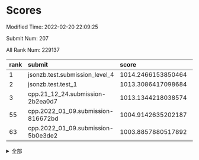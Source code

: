 # Scores

Modified Time: 2022-02-20 22:09:25

Submit Num: 207

All Rank Num: 229137

| rank |               submit               |       score        |       sigma        | pk_num |
| :--- | :--------------------------------- | :----------------- | :----------------- | :----- |
| 1    | jsonzb.test.submission_level_4     | 1014.2466153850464 | 0.8448904502913607 | 4427   |
| 2    | jsonzb.test.test_1                 | 1013.3086417098684 | 0.7858631324872709 | 4433   |
| 3    | cpp.21_12_24.submission-2b2ea0d7   | 1013.1344218038574 | 0.7951675551863485 | 4427   |
| 55   | cpp.2022_01_09.submission-816672bd | 1004.9142635202187 | 0.7202194335922475 | 4427   |
| 63   | cpp.2022_01_09.submission-5b0e3de2 | 1003.8857880517892 | 0.7295092132851317 | 4428   |


<details>
<summary>全部</summary>

| rank |                 submit                 |       score        |       sigma        | pk_num |
| :--- | :------------------------------------- | :----------------- | :----------------- | :----- |
| 1    | jsonzb.test.submission_level_4         | 1014.2466153850464 | 0.8448904502913607 | 4427   |
| 2    | jsonzb.test.test_1                     | 1013.3086417098684 | 0.7858631324872709 | 4433   |
| 3    | cpp.21_12_24.submission-2b2ea0d7       | 1013.1344218038574 | 0.7951675551863485 | 4427   |
| 4    | gobigger.level_3.submission_level_3_4  | 1011.5356061659024 | 0.7591737125886189 | 4421   |
| 5    | gobigger.level_3.submission_level_3_9  | 1011.4133504498147 | 0.7557598437294257 | 4431   |
| 6    | gobigger.level_3.submission_level_3_31 | 1011.180322813024  | 0.74289225713838   | 4429   |
| 7    | gobigger.level_3.submission_level_3_1  | 1011.1064807111853 | 0.7718183496096056 | 4427   |
| 8    | gobigger.level_3.submission_level_3_22 | 1010.9481024678132 | 0.7544720563968497 | 4425   |
| 9    | gobigger.level_3.submission_level_3_46 | 1010.9144313558231 | 0.801850396747475  | 4431   |
| 10   | gobigger.level_3.submission_level_3_44 | 1010.8847048873959 | 0.7703914588049233 | 4429   |
| 11   | gobigger.level_3.submission_level_3_28 | 1010.773981047538  | 0.7534376786694466 | 4430   |
| 12   | gobigger.level_3.submission_level_3_0  | 1010.7649305392076 | 0.8073468252503367 | 4423   |
| 13   | gobigger.level_3.submission_level_3_29 | 1010.6567144098708 | 0.766675702947123  | 4431   |
| 14   | gobigger.level_3.submission_level_3_40 | 1010.595586862161  | 0.7651292715317718 | 4433   |
| 15   | gobigger.level_3.submission_level_3_2  | 1010.5723571514745 | 0.760631839041421  | 4428   |
| 16   | gobigger.level_3.submission_level_3_42 | 1010.5367942107871 | 0.7802779804577106 | 4436   |
| 17   | gobigger.level_3.submission_level_3_48 | 1010.4839373001056 | 0.7756267452244565 | 4427   |
| 18   | gobigger.level_3.submission_level_3_14 | 1010.4336565451216 | 0.7685454621720418 | 4433   |
| 19   | gobigger.level_3.submission_level_3_5  | 1010.3983995031248 | 0.7662273197689624 | 4431   |
| 20   | gobigger.level_3.submission_level_3_32 | 1010.298469450054  | 0.7564919010717094 | 4428   |
| 21   | gobigger.level_3.submission_level_3_17 | 1010.1742824744225 | 0.7309494961650939 | 4427   |
| 22   | gobigger.level_3.submission_level_3_30 | 1010.1628801670968 | 0.7609930896066757 | 4424   |
| 23   | gobigger.level_3.submission_level_3_8  | 1010.1521940090922 | 0.7749885988982683 | 4422   |
| 24   | gobigger.level_3.submission_level_3_35 | 1010.1114640527202 | 0.7860547951481307 | 4425   |
| 25   | gobigger.level_3.submission_level_3_11 | 1010.1015037620137 | 0.7591132605557029 | 4426   |
| 26   | gobigger.level_3.submission_level_3_37 | 1010.0741340927635 | 0.7694261089952057 | 4424   |
| 27   | gobigger.level_3.submission_level_3_33 | 1010.0635569761663 | 0.7637334309526626 | 4430   |
| 28   | gobigger.level_3.submission_level_3_19 | 1010.0185896571224 | 0.7740689878813908 | 4432   |
| 29   | gobigger.level_3.submission_level_3_26 | 1009.9586498966697 | 0.7680851974831835 | 4431   |
| 30   | gobigger.level_3.submission_level_3_39 | 1009.9451829804796 | 0.7634258586883248 | 4429   |
| 31   | gobigger.level_3.submission_level_3_15 | 1009.9111348770572 | 0.7555157640224621 | 4426   |
| 32   | gobigger.level_3.submission_level_3_43 | 1009.9055203470593 | 0.7836634017083867 | 4433   |
| 33   | gobigger.level_3.submission_level_3_10 | 1009.8459370640526 | 0.7545672610944365 | 4428   |
| 34   | gobigger.level_3.submission_level_3_27 | 1009.7461867518597 | 0.7295417035769312 | 4428   |
| 35   | gobigger.level_3.submission_level_3_3  | 1009.741823885723  | 0.7497995375521075 | 4431   |
| 36   | gobigger.level_3.submission_level_3_25 | 1009.7245807316181 | 0.7435909157085497 | 4428   |
| 37   | gobigger.level_3.submission_level_3_47 | 1009.7112621439435 | 0.7573702267818487 | 4428   |
| 38   | gobigger.level_3.submission_level_3_6  | 1009.7022527553311 | 0.7493113884575103 | 4425   |
| 39   | gobigger.level_3.submission_level_3_13 | 1009.6741137476769 | 0.7539656591162591 | 4427   |
| 40   | gobigger.level_3.submission_level_3_16 | 1009.609089497447  | 0.754314661193615  | 4432   |
| 41   | gobigger.level_3.submission_level_3_24 | 1009.5921332891465 | 0.7552914734923953 | 4430   |
| 42   | gobigger.level_3.submission_level_3_18 | 1009.5512472077152 | 0.7551919087454894 | 4428   |
| 43   | gobigger.level_3.submission_level_3_38 | 1009.3772845152153 | 0.7721341754946262 | 4428   |
| 44   | gobigger.level_3.submission_level_3_36 | 1009.2087654850118 | 0.7446637152496751 | 4429   |
| 45   | gobigger.level_3.submission_level_3_34 | 1009.0069023603713 | 0.7399317257874162 | 4423   |
| 46   | gobigger.level_3.submission_level_3_41 | 1008.8250098225321 | 0.7595216909503235 | 4423   |
| 47   | gobigger.level_3.submission_level_3_49 | 1008.69891198145   | 0.7492965670299315 | 4430   |
| 48   | gobigger.level_3.submission_level_3_23 | 1008.6405658207818 | 0.750134018053143  | 4428   |
| 49   | gobigger.level_3.submission_level_3_20 | 1008.504861782397  | 0.7391917616287441 | 4425   |
| 50   | gobigger.level_3.submission_level_3_21 | 1008.4536220705103 | 0.7353976023591965 | 4427   |
| 51   | gobigger.level_3.submission_level_3_45 | 1008.3157026272061 | 0.7610080379200108 | 4425   |
| 52   | gobigger.level_3.submission_level_3_12 | 1008.1499382995896 | 0.7535220320637284 | 4428   |
| 53   | gobigger.level_3.submission_level_3_7  | 1007.9759587815034 | 0.7424936086941538 | 4424   |
| 54   | gobigger.level_1.submission_level_1_2  | 1005.9554992903586 | 0.7282142230493267 | 4429   |
| 55   | cpp.2022_01_09.submission-816672bd     | 1004.9142635202187 | 0.7202194335922475 | 4427   |
| 56   | gobigger.level_1.submission_level_1_31 | 1004.8630744410559 | 0.7361205737925193 | 4428   |
| 57   | gobigger.level_1.submission_level_1_4  | 1004.8326137624908 | 0.7251397504860029 | 4433   |
| 58   | gobigger.level_1.submission_level_1_41 | 1004.822742357132  | 0.719429878215716  | 4426   |
| 59   | gobigger.level_1.submission_level_1_43 | 1004.5267230323966 | 0.7343376495685339 | 4423   |
| 60   | gobigger.level_1.submission_level_1_47 | 1004.3744829407146 | 0.7169601505522245 | 4428   |
| 61   | gobigger.level_1.submission_level_1_44 | 1004.2267987394017 | 0.7181982814685968 | 4426   |
| 62   | gobigger.level_1.submission_level_1_16 | 1003.9178755895093 | 0.7185948229109758 | 4432   |
| 63   | cpp.2022_01_09.submission-5b0e3de2     | 1003.8857880517892 | 0.7295092132851317 | 4428   |
| 64   | gobigger.level_1.submission_level_1_13 | 1003.8762664255564 | 0.7095117132710175 | 4432   |
| 65   | gobigger.level_1.submission_level_1_6  | 1003.6642308182994 | 0.7243013696948112 | 4425   |
| 66   | gobigger.level_1.submission_level_1_11 | 1003.6519329787815 | 0.7195017642868093 | 4428   |
| 67   | gobigger.level_1.submission_level_1_17 | 1003.6502737521852 | 0.709427596689887  | 4426   |
| 68   | gobigger.level_1.submission_level_1_18 | 1003.6244773914359 | 0.7239081730367466 | 4431   |
| 69   | gobigger.level_1.submission_level_1_15 | 1003.6162055808685 | 0.7151842435080613 | 4428   |
| 70   | gobigger.level_1.submission_level_1_40 | 1003.5983147989489 | 0.710801111543077  | 4426   |
| 71   | gobigger.level_1.submission_level_1_8  | 1003.4723170914639 | 0.7259784867317322 | 4422   |
| 72   | gobigger.level_1.submission_level_1_37 | 1003.458943035757  | 0.7193137269125076 | 4425   |
| 73   | gobigger.level_1.submission_level_1_5  | 1003.4039964994544 | 0.7201905528748074 | 4426   |
| 74   | gobigger.level_1.submission_level_1_42 | 1003.3692582462727 | 0.7142797063894087 | 4434   |
| 75   | gobigger.level_1.submission_level_1_46 | 1003.3241132648237 | 0.7178648631708668 | 4427   |
| 76   | gobigger.level_1.submission_level_1_26 | 1003.315493493245  | 0.7255482275641224 | 4431   |
| 77   | gobigger.level_1.submission_level_1_48 | 1003.2521471421564 | 0.7116963548643002 | 4426   |
| 78   | gobigger.level_1.submission_level_1_32 | 1003.2154372625898 | 0.7173100034350038 | 4425   |
| 79   | gobigger.level_1.submission_level_1_22 | 1003.1703416303723 | 0.7164972082875766 | 4429   |
| 80   | gobigger.level_1.submission_level_1_10 | 1003.1123962118847 | 0.7296716036036228 | 4427   |
| 81   | gobigger.level_1.submission_level_1_23 | 1003.1094153471357 | 0.710957831314481  | 4430   |
| 82   | gobigger.level_1.submission_level_1_35 | 1003.0828053078292 | 0.7186844747963592 | 4429   |
| 83   | gobigger.level_1.submission_level_1_45 | 1003.0767705222731 | 0.7090203348414129 | 4425   |
| 84   | gobigger.level_1.submission_level_1_34 | 1003.0461874548147 | 0.709999844169423  | 4426   |
| 85   | gobigger.level_1.submission_level_1_39 | 1002.9893430726657 | 0.7187689174024486 | 4429   |
| 86   | gobigger.level_1.submission_level_1_38 | 1002.9639815111509 | 0.727345500233444  | 4425   |
| 87   | gobigger.level_1.submission_level_1_14 | 1002.9492833708782 | 0.718146535942266  | 4422   |
| 88   | gobigger.level_1.submission_level_1_36 | 1002.9447361731158 | 0.7232893930658493 | 4433   |
| 89   | gobigger.level_1.submission_level_1_20 | 1002.913005250363  | 0.7159066985440411 | 4427   |
| 90   | gobigger.level_1.submission_level_1_7  | 1002.8722653362486 | 0.7135644712793326 | 4421   |
| 91   | gobigger.level_1.submission_level_1_27 | 1002.8592921213612 | 0.7285532831994427 | 4428   |
| 92   | gobigger.level_1.submission_level_1_25 | 1002.8343212602575 | 0.7104592913526985 | 4427   |
| 93   | gobigger.level_1.submission_level_1_24 | 1002.7638460920684 | 0.7176941387038518 | 4427   |
| 94   | gobigger.level_1.submission_level_1_30 | 1002.7306391088425 | 0.7060268201892874 | 4424   |
| 95   | gobigger.level_1.submission_level_1_12 | 1002.709594255756  | 0.7100049632282225 | 4426   |
| 96   | gobigger.level_1.submission_level_1_0  | 1002.6501924739885 | 0.7172866119174132 | 4424   |
| 97   | gobigger.level_1.submission_level_1_3  | 1002.5920856965781 | 0.7114542950396819 | 4429   |
| 98   | gobigger.level_1.submission_level_1_33 | 1002.5279396902208 | 0.7127783923333622 | 4426   |
| 99   | gobigger.level_1.submission_level_1_21 | 1002.3448280393724 | 0.6979597373618609 | 4429   |
| 100  | gobigger.level_1.submission_level_1_9  | 1002.3073492770221 | 0.7168116173343371 | 4427   |
| 101  | gobigger.level_1.submission_level_1_19 | 1002.1766917514931 | 0.7091290076280057 | 4425   |
| 102  | gobigger.level_1.submission_level_1_49 | 1002.119159198617  | 0.7104776154244102 | 4431   |
| 103  | gobigger.level_1.submission_level_1_29 | 1002.012264564418  | 0.70883075722782   | 4423   |
| 104  | gobigger.level_1.submission_level_1_1  | 1001.2042135217846 | 0.7106020032798601 | 4427   |
| 105  | gobigger.level_1.submission_level_1_28 | 1001.1743528300876 | 0.714064847636977  | 4428   |
| 106  | gobigger.random.submission_random_12   | 997.6456983804375  | 0.7093456503298763 | 4429   |
| 107  | gobigger.random.submission_random_10   | 997.4151331731389  | 0.6956303067447958 | 4427   |
| 108  | gobigger.random.submission_random_28   | 997.082512149453   | 0.7083424317927193 | 4429   |
| 109  | gobigger.random.submission_random_29   | 997.0694851836831  | 0.7060300213285488 | 4428   |
| 110  | gobigger.random.submission_random_8    | 996.8386799133044  | 0.703095912929614  | 4428   |
| 111  | gobigger.random.submission_random_33   | 996.7438484313118  | 0.7066120790668605 | 4425   |
| 112  | gobigger.random.submission_random_1    | 996.6632232878811  | 0.7124936482207177 | 4428   |
| 113  | gobigger.random.submission_random_15   | 996.6028384575961  | 0.6967502845891586 | 4428   |
| 114  | gobigger.random.submission_random_22   | 996.5753827462837  | 0.710670508888369  | 4424   |
| 115  | gobigger.random.submission_random_11   | 996.4369206761424  | 0.720030376633253  | 4423   |
| 116  | gobigger.random.submission_random_17   | 996.3734576320076  | 0.7022228978687235 | 4427   |
| 117  | gobigger.random.submission_random_5    | 996.3362202763929  | 0.71106425732476   | 4431   |
| 118  | gobigger.random.submission_random_30   | 996.2676474906302  | 0.712788152366229  | 4424   |
| 119  | gobigger.random.submission_random_49   | 996.2502815749627  | 0.6940206082299365 | 4425   |
| 120  | gobigger.random.submission_random_24   | 996.1974920168353  | 0.7105606137814534 | 4423   |
| 121  | gobigger.random.submission_random_25   | 996.1779046140815  | 0.7021300224245496 | 4434   |
| 122  | gobigger.random.submission_random_32   | 996.1713459335605  | 0.7245782861785773 | 4427   |
| 123  | gobigger.random.submission_random_38   | 996.1358781985028  | 0.71585875410208   | 4426   |
| 124  | gobigger.random.submission_random_23   | 996.11797644363    | 0.7011531648085516 | 4429   |
| 125  | gobigger.random.submission_random_43   | 996.0733854322158  | 0.7270201740565057 | 4427   |
| 126  | gobigger.random.submission_random_18   | 995.9275509511997  | 0.7073247821830659 | 4431   |
| 127  | gobigger.random.submission_random_31   | 995.9064568117884  | 0.7288917369220436 | 4424   |
| 128  | gobigger.random.submission_random_36   | 995.8857943236567  | 0.7039248230289568 | 4428   |
| 129  | gobigger.random.submission_random_19   | 995.8803293579094  | 0.7032083489084301 | 4430   |
| 130  | gobigger.random.submission_random_46   | 995.8697263725967  | 0.7222383698336383 | 4427   |
| 131  | gobigger.random.submission_random_45   | 995.8128073945387  | 0.7183735279297779 | 4431   |
| 132  | gobigger.random.submission_random_42   | 995.7815276736535  | 0.7130411025801661 | 4428   |
| 133  | gobigger.random.submission_random_26   | 995.7562113601399  | 0.7085305766892316 | 4428   |
| 134  | gobigger.random.submission_random_27   | 995.6982639237561  | 0.7037592303554343 | 4430   |
| 135  | gobigger.random.submission_random_44   | 995.6971320364722  | 0.7125097764671999 | 4431   |
| 136  | gobigger.random.submission_random_9    | 995.6873589979525  | 0.7094498192797299 | 4429   |
| 137  | gobigger.random.submission_random_47   | 995.6781104084373  | 0.7092668060876411 | 4428   |
| 138  | gobigger.random.submission_random_6    | 995.6515019719654  | 0.7260204474889858 | 4429   |
| 139  | gobigger.random.submission_random_13   | 995.613569436549   | 0.7105034402452894 | 4430   |
| 140  | gobigger.random.submission_random_40   | 995.5905065007764  | 0.7140719207004994 | 4425   |
| 141  | gobigger.random.submission_random_16   | 995.5031351379504  | 0.7084769705894624 | 4425   |
| 142  | gobigger.random.submission_random_14   | 995.4936461510325  | 0.7154090541825513 | 4424   |
| 143  | gobigger.random.submission_random_7    | 995.3907029612021  | 0.7033738459794444 | 4429   |
| 144  | gobigger.random.submission_random_20   | 995.3022016706628  | 0.7180042233163395 | 4426   |
| 145  | gobigger.random.submission_random_2    | 995.2923318961739  | 0.703201528475459  | 4428   |
| 146  | gobigger.random.submission_random_21   | 995.2901052167804  | 0.7146928388445811 | 4426   |
| 147  | gobigger.random.submission_random_37   | 995.2013642737224  | 0.7205719199676915 | 4431   |
| 148  | gobigger.random.submission_random_3    | 995.1536441146932  | 0.7145581168137599 | 4426   |
| 149  | gobigger.random.submission_random_35   | 995.1466395640967  | 0.7110549447915931 | 4428   |
| 150  | gobigger.random.submission_random_0    | 995.0358042575668  | 0.6984373774857758 | 4432   |
| 151  | gobigger.random.submission_random_39   | 994.9568293044223  | 0.7150673960669489 | 4426   |
| 152  | gobigger.random.submission_random_4    | 994.9218879299116  | 0.7354595873353993 | 4423   |
| 153  | gobigger.random.submission_random_41   | 994.6979241721198  | 0.7305962655807112 | 4434   |
| 154  | gobigger.random.submission_random_48   | 994.5996070337084  | 0.7102893767149062 | 4430   |
| 155  | gobigger.random.submission_random_34   | 994.5821477944493  | 0.7073746183998422 | 4431   |
| 156  | gobigger.level_2.submission_level_2_22 | 993.7590792723597  | 0.7242459691725222 | 4431   |
| 157  | gobigger.level_2.submission_level_2_2  | 993.6093203382642  | 0.7365850650856843 | 4427   |
| 158  | gobigger.level_2.submission_level_2_15 | 993.5715618234577  | 0.726714313638493  | 4432   |
| 159  | gobigger.level_2.submission_level_2_16 | 993.5017517219711  | 0.748821275618479  | 4432   |
| 160  | gobigger.level_2.submission_level_2_42 | 993.4903254717186  | 0.7265156697921689 | 4429   |
| 161  | gobigger.level_2.submission_level_2_33 | 993.3396796861774  | 0.7282785992823204 | 4429   |
| 162  | gobigger.level_2.submission_level_2_47 | 993.3143781705645  | 0.735763314290827  | 4427   |
| 163  | gobigger.level_2.submission_level_2_10 | 993.2247862606738  | 0.728239363698824  | 4426   |
| 164  | gobigger.level_2.submission_level_2_38 | 993.1579681360988  | 0.741167230421884  | 4428   |
| 165  | gobigger.level_2.submission_level_2_30 | 993.1027170116223  | 0.72081711138077   | 4432   |
| 166  | gobigger.level_2.submission_level_2_18 | 993.0379108162472  | 0.7329757821788225 | 4425   |
| 167  | gobigger.level_2.submission_level_2_7  | 992.99436971213    | 0.72971831023732   | 4426   |
| 168  | gobigger.level_2.submission_level_2_34 | 992.9031105728764  | 0.7377081677129506 | 4422   |
| 169  | gobigger.level_2.submission_level_2_28 | 992.9024328794585  | 0.7410088925942742 | 4427   |
| 170  | gobigger.level_2.submission_level_2_12 | 992.7870461434898  | 0.7467413326962309 | 4426   |
| 171  | gobigger.level_2.submission_level_2_21 | 992.7759397975741  | 0.7335190186213394 | 4430   |
| 172  | gobigger.level_2.submission_level_2_13 | 992.7316090246043  | 0.7330370963475209 | 4430   |
| 173  | gobigger.level_2.submission_level_2_23 | 992.6297402309852  | 0.7514049067173638 | 4427   |
| 174  | gobigger.level_2.submission_level_2_19 | 992.6193960813507  | 0.7333575219039202 | 4428   |
| 175  | gobigger.level_2.submission_level_2_11 | 992.6168521895094  | 0.7401193272364847 | 4432   |
| 176  | gobigger.level_2.submission_level_2_37 | 992.5723192586113  | 0.7344168332062092 | 4426   |
| 177  | gobigger.level_2.submission_level_2_5  | 992.4986599044375  | 0.7371845389895081 | 4429   |
| 178  | gobigger.level_2.submission_level_2_43 | 992.4956530488178  | 0.7223912561219528 | 4429   |
| 179  | gobigger.level_2.submission_level_2_26 | 992.4251833633717  | 0.7201791046697062 | 4430   |
| 180  | gobigger.level_2.submission_level_2_6  | 992.214232210868   | 0.7633067215052127 | 4429   |
| 181  | gobigger.level_2.submission_level_2_40 | 992.2033338784028  | 0.7453106269938018 | 4429   |
| 182  | gobigger.level_2.submission_level_2_8  | 992.189565650315   | 0.7335537677802377 | 4429   |
| 183  | gobigger.level_2.submission_level_2_45 | 992.0816104094343  | 0.7529497374093056 | 4425   |
| 184  | gobigger.level_2.submission_level_2_14 | 992.0780843999522  | 0.7513751200960175 | 4430   |
| 185  | gobigger.level_2.submission_level_2_3  | 992.076242163698   | 0.7596725732504324 | 4429   |
| 186  | gobigger.level_2.submission_level_2_25 | 991.986911107984   | 0.7248383023079981 | 4423   |
| 187  | gobigger.level_2.submission_level_2_1  | 991.9551773159197  | 0.7359390132484657 | 4436   |
| 188  | gobigger.level_2.submission_level_2_41 | 991.9453013277392  | 0.7446014686925009 | 4426   |
| 189  | gobigger.level_2.submission_level_2_9  | 991.930468056025   | 0.7461436694194111 | 4423   |
| 190  | gobigger.level_2.submission_level_2_48 | 991.9035224471727  | 0.747679005416584  | 4427   |
| 191  | gobigger.level_2.submission_level_2_4  | 991.9010488407696  | 0.734743645042135  | 4431   |
| 192  | gobigger.level_2.submission_level_2_46 | 991.7369103429178  | 0.7425320932013626 | 4424   |
| 193  | gobigger.level_2.submission_level_2_29 | 991.7037278497488  | 0.7435884820930239 | 4428   |
| 194  | gobigger.level_2.submission_level_2_0  | 991.6623811903283  | 0.7598081009577613 | 4425   |
| 195  | gobigger.level_2.submission_level_2_39 | 991.4093858049167  | 0.7673852511417982 | 4425   |
| 196  | gobigger.level_2.submission_level_2_24 | 991.3095804679543  | 0.7378236828030984 | 4426   |
| 197  | gobigger.level_2.submission_level_2_36 | 991.3009857136921  | 0.7863614297626826 | 4429   |
| 198  | gobigger.level_2.submission_level_2_20 | 991.2564300914778  | 0.7393127354420624 | 4428   |
| 199  | gobigger.level_2.submission_level_2_31 | 991.239733917345   | 0.7658077851071358 | 4430   |
| 200  | gobigger.level_2.submission_level_2_44 | 991.0141293771429  | 0.7508231794202078 | 4428   |
| 201  | gobigger.level_2.submission_level_2_32 | 990.9381746250298  | 0.7491434977654071 | 4426   |
| 202  | gobigger.level_2.submission_level_2_17 | 990.8569224791371  | 0.7874799675794999 | 4433   |
| 203  | gobigger.level_2.submission_level_2_35 | 990.5303418692946  | 0.7730095710813609 | 4430   |
| 204  | gobigger.level_2.submission_level_2_49 | 990.4692430948443  | 0.7285212632315657 | 4431   |
| 205  | gobigger.level_2.submission_level_2_27 | 989.5071399111074  | 0.7685812019065938 | 4428   |
| 206  | gobigger.none.submission_none_1        | 978.5047351029187  | 1.245963029704147  | 4429   |
| 207  | gobigger.none.submission_none_0        | 976.8130081490972  | 1.4037709711441781 | 4424   |

</details>